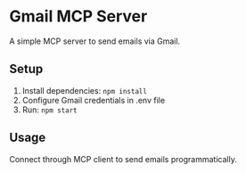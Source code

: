 # Gmail MCP Server

A simple MCP server to send emails via Gmail.

## Setup

1. Install dependencies: `npm install`
2. Configure Gmail credentials in .env file  
3. Run: `npm start`

## Usage

Connect through MCP client to send emails programmatically.
